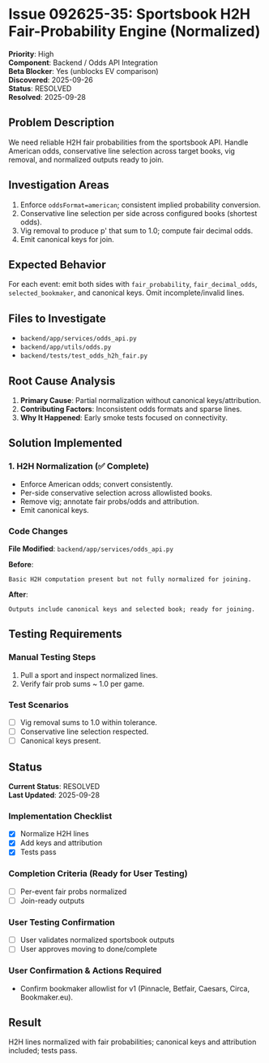 # Issue 092625-35: Sportsbook H2H Fair-Probability Engine (Normalized)

**Priority**: High  
**Component**: Backend / Odds API Integration  
**Beta Blocker**: Yes (unblocks EV comparison)  
**Discovered**: 2025-09-26  
**Status**: RESOLVED  
**Resolved**: 2025-09-28

## Problem Description

We need reliable H2H fair probabilities from the sportsbook API. Handle American odds, conservative line selection across target books, vig removal, and normalized outputs ready to join.

## Investigation Areas

1. Enforce `oddsFormat=american`; consistent implied probability conversion.  
2. Conservative line selection per side across configured books (shortest odds).  
3. Vig removal to produce p' that sum to 1.0; compute fair decimal odds.  
4. Emit canonical keys for join.

## Expected Behavior

For each event: emit both sides with `fair_probability`, `fair_decimal_odds`, `selected_bookmaker`, and canonical keys. Omit incomplete/invalid lines.

## Files to Investigate

- `backend/app/services/odds_api.py`  
- `backend/app/utils/odds.py`  
- `backend/tests/test_odds_h2h_fair.py`

## Root Cause Analysis

1. **Primary Cause**: Partial normalization without canonical keys/attribution.  
2. **Contributing Factors**: Inconsistent odds formats and sparse lines.  
3. **Why It Happened**: Early smoke tests focused on connectivity.

## Solution Implemented

### 1. H2H Normalization (✅ Complete)
- Enforce American odds; convert consistently.  
- Per-side conservative selection across allowlisted books.  
- Remove vig; annotate fair probs/odds and attribution.  
- Emit canonical keys.

### Code Changes

**File Modified**: `backend/app/services/odds_api.py`

**Before**:
```text
Basic H2H computation present but not fully normalized for joining.
```

**After**:
```text
Outputs include canonical keys and selected book; ready for joining.
```

## Testing Requirements

### Manual Testing Steps
1. Pull a sport and inspect normalized lines.  
2. Verify fair prob sums ~ 1.0 per game.

### Test Scenarios
- [ ] Vig removal sums to 1.0 within tolerance.  
- [ ] Conservative line selection respected.  
- [ ] Canonical keys present.

## Status

**Current Status**: RESOLVED  
**Last Updated**: 2025-09-28

### Implementation Checklist
- [x] Normalize H2H lines  
- [x] Add keys and attribution  
- [x] Tests pass

### Completion Criteria (Ready for User Testing)
- [ ] Per-event fair probs normalized  
- [ ] Join-ready outputs

### User Testing Confirmation
- [ ] User validates normalized sportsbook outputs  
- [ ] User approves moving to done/complete

### User Confirmation & Actions Required
- Confirm bookmaker allowlist for v1 (Pinnacle, Betfair, Caesars, Circa, Bookmaker.eu).

## Result

H2H lines normalized with fair probabilities; canonical keys and attribution included; tests pass.
